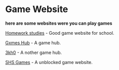 # Game Website

**here are some websites were you can play games**

[Homework studies](https://sites.google.com/view/homework-studies) - Good game website for school.

[Gxmes Hub](https://binary-pumpkin.github.io/Game-hub/) - A game hub.

[3kh0](https://binary-pumpkin.github.io/echo/) - A nother game hub.

[SHS Games](binary-pumpkin.github.io/gxme-hub/) - A unblocked game website.
